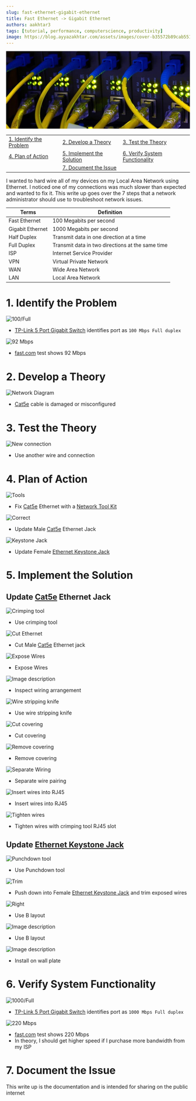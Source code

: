 ```yaml
---
slug: fast-ethernet-gigabit-ethernet
title: Fast Ethernet -> Gigabit Ethernet
authors: aakhtar3
tags: [tutorial, performance, computerscience, productivity]
image: https://blog.ayyazakhtar.com/assets/images/cover-b35572b89cab55178f8a581a54a60f84.jpg
---
```


![cover](./cover.jpg)

<!-- truncate -->

|  |  |  |
|:-|:-|:-|
|[1. Identify the Problem](#1-identify-the-problem)|[2. Develop a Theory](#2-develop-a-theory)|[3. Test the Theory](#3-test-the-theory)|
|[4. Plan of Action](#4-plan-of-action)|[5. Implement the Solution](#5-implement-the-solution)|[6. Verify System Functionality](#6-verify-system-functionality)|
||[7. Document the Issue](#7-document-the-issue)||

I wanted to hard wire all of my devices on my Local Area Network using Ethernet. I noticed one of my connections was much slower than expected and wanted to fix it. This write up goes over the 7 steps that a network administrator should use to troubleshoot network issues.

| Terms            | Definition  |
| ---------------- | ----------- |
| Fast Ethernet    | 100 Megabits per second  |
| Gigabit Ethernet | 1000 Megabits per second |
| Half Duplex      | Transmit data in one direction at a time |
| Full Duplex      | Transmit data in two directions at the same time |
| ISP              | Internet Service Provider |
| VPN              | Virtual Private Network   |
| WAN              | Wide Area Network         |
| LAN              | Local Area Network        |

# 1. Identify the Problem

![100/Full](https://dev-to-uploads.s3.amazonaws.com/uploads/articles/lkctorrbmyjuah9d1afe.png)

- [TP-Link 5 Port Gigabit Switch] identifies port as `100 Mbps Full duplex`

![92 Mbps](https://dev-to-uploads.s3.amazonaws.com/uploads/articles/9awuasbvnuzzf0r4vd2b.png)

- [fast.com] test shows 92 Mbps

# 2. Develop a Theory

![Network Diagram](https://dev-to-uploads.s3.amazonaws.com/uploads/articles/oh0zyxp4vfd4isdyi7aw.png)

- [Cat5e] cable is damaged or misconfigured

# 3. Test the Theory

![New connection](https://dev-to-uploads.s3.amazonaws.com/uploads/articles/7m0viskh39n0nfqcg16w.png)

- Use another wire and connection

# 4. Plan of Action

![Tools](https://dev-to-uploads.s3.amazonaws.com/uploads/articles/8jtfhe4rf6otwj7dchhz.jpg)

- Fix [Cat5e] Ethernet with a [Network Tool Kit]

![Correct](https://dev-to-uploads.s3.amazonaws.com/uploads/articles/ju776zsdc383l77ioepo.png)

- Update Male [Cat5e] Ethernet Jack

![Keystone Jack](https://dev-to-uploads.s3.amazonaws.com/uploads/articles/hsb6fbxsup79xpw3hgz6.jpg)

- Update Female [Ethernet Keystone Jack]

# 5. Implement the Solution

## Update [Cat5e] Ethernet Jack

![Crimping tool](https://dev-to-uploads.s3.amazonaws.com/uploads/articles/8fce6metkq4woqf62pye.jpeg)

- Use crimping tool 

![Cut Ethernet](https://dev-to-uploads.s3.amazonaws.com/uploads/articles/gu90v665u6k5kwfm8uug.jpg)

- Cut Male [Cat5e] Ethernet jack

![Expose Wires](https://dev-to-uploads.s3.amazonaws.com/uploads/articles/t3fgaor4dtprrtcdgnso.jpg)

- Expose Wires

![Image description](https://dev-to-uploads.s3.amazonaws.com/uploads/articles/ht9slpo9p2bykcbnv920.jpg)

- Inspect wiring arrangement

![Wire stripping knife](https://dev-to-uploads.s3.amazonaws.com/uploads/articles/mre3pnlabmawe5xq2eaz.jpg)

- Use wire stripping knife

![Cut covering](https://dev-to-uploads.s3.amazonaws.com/uploads/articles/7xtkt2xmcyudh6lpyjhg.jpg)

- Cut covering

![Remove covering](https://dev-to-uploads.s3.amazonaws.com/uploads/articles/lpi15m39bgtjfr8yu9b5.jpg)

- Remove covering

![Separate Wiring](https://dev-to-uploads.s3.amazonaws.com/uploads/articles/98yief3a9fljgc2zs328.jpg)

- Separate wire pairing

![Insert wires into RJ45](https://dev-to-uploads.s3.amazonaws.com/uploads/articles/3c6k00vu3eyzu44e133j.jpg)

- Insert wires into RJ45

![Tighten wires](https://dev-to-uploads.s3.amazonaws.com/uploads/articles/j5rvehhte87rnatraj8u.jpg)

- Tighten wires with crimping tool RJ45 slot 

## Update [Ethernet Keystone Jack]

![Punchdown tool](https://dev-to-uploads.s3.amazonaws.com/uploads/articles/zgtr4olsqfi5uzl6phl0.jpeg)

- Use Punchdown tool

![Trim](https://dev-to-uploads.s3.amazonaws.com/uploads/articles/6g1yxdw0my4z9egsqe3b.jpg)

- Push down into Female [Ethernet Keystone Jack] and trim exposed wires

![Right](https://dev-to-uploads.s3.amazonaws.com/uploads/articles/hqk3lqsfbkju6vae3647.png)

- Use B layout

![Image description](https://dev-to-uploads.s3.amazonaws.com/uploads/articles/4unvd8c02vu4ductjsbv.png)

- Use B layout

![Image description](https://dev-to-uploads.s3.amazonaws.com/uploads/articles/i51qiov02yt2in6unheh.jpg)

- Install on wall plate

# 6. Verify System Functionality

![1000/Full](https://dev-to-uploads.s3.amazonaws.com/uploads/articles/qiro43i01atcmi800bbc.png)

- [TP-Link 5 Port Gigabit Switch] identifies port as `1000 Mbps Full duplex`

![220 Mbps](https://dev-to-uploads.s3.amazonaws.com/uploads/articles/wy9wyeysnw2j2bah8r9u.png)

- [fast.com] test shows 220 Mbps
- In theory, I should get higher speed if I purchase more bandwidth from my ISP

# 7. Document the Issue

This write up is the documentation and is intended for sharing on the public internet

[TP-Link 5 Port Gigabit Switch]: https://a.co/d/ak0LMJt
[fast.com]: https://fast.com/
[Cat5e]: https://a.co/d/271M8AH
[Network Tool Kit]: https://a.co/d/3aFyMJh
[Ethernet Keystone Jack]: https://a.co/d/248yeLW